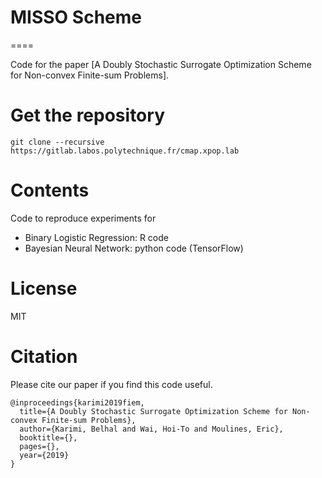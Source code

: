 # MISSO Scheme
====

Code for the paper [A Doubly Stochastic Surrogate Optimization Scheme for Non-convex Finite-sum Problems].


Get the repository
====

```
git clone --recursive https://gitlab.labos.polytechnique.fr/cmap.xpop.lab
```


Contents
====
Code to reproduce experiments for 
- Binary Logistic Regression: R code
- Bayesian Neural Network: python code (TensorFlow)

License
====

MIT

Citation
====

Please cite our paper if you find this code useful. 

```
@inproceedings{karimi2019fiem,
  title={A Doubly Stochastic Surrogate Optimization Scheme for Non-convex Finite-sum Problems},
  author={Karimi, Belhal and Wai, Hoi-To and Moulines, Eric},
  booktitle={},
  pages={},
  year={2019}
}
```
